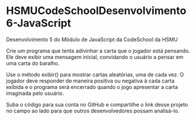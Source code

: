 # HSMUCodeSchoolDesenvolvimento6-JavaScript
Desenvolvimento 5 do Módulo de JavaScript da CodeSchool da HSMU

Crie um programa que tenta adivinhar a carta que o jogador está pensando. Ele deve exibir uma mensagem inicial, convidando o usuário a pensar em uma carta do baralho.

Use o método exibir() para mostrar cartas aleatórias, uma de cada vez. O jogador deve responder de maneira positiva ou negativa à cada carta exibida e o programa será encerrado quando o jogo apresentar a carta imaginada pelo usuário.

Suba o código para sua conta no GitHub e compartilhe o link desse projeto no campo ao lado para que outros desenvolvedores possam analisá-lo.
